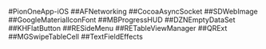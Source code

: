 #PionOneApp-iOS
##AFNetworking
##CocoaAsyncSocket
##SDWebImage
##GoogleMaterialIconFont
##MBProgressHUD
##DZNEmptyDataSet
##KHFlatButton
##RESideMenu
##RETableViewManager
##QRExt
##MGSwipeTableCell
##TextFieldEffects
